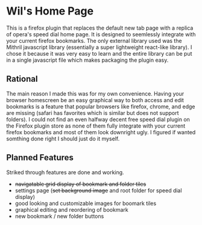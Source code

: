 # Wil's Home Page
This is a firefox plugin that replaces the default new tab page with a replica of opera's speed dial home page. It is designed to seemlessly integrate with your current firefox bookmarks. The only external library used was the Mithril javascript library (essentially a super lightweight react-like library). I chose it because it was very easy to learn and the entire library can be put in a single javascript file which makes packaging the plugin easy.

## Rational
The main reason I made this was for my own convenience. Having your browser homescreen be an easy graphical way to both access and edit bookmarks is a feature that popular browsers like firefox, chrome, and edge are missing (safari has favorites which is similar but does not support folders). I could not find an even halfway decent free speed dial plugin on the Firefox plugin store as none of them fully integrate with your current firefox bookmarks and most of them look downright ugly. I figured if wanted somthing done right I should just do it myself.

## Planned Features
Striked through features are done and working.
* ~~navigatable grid display of bookmark and folder tiles~~
* settings page (~~set background image~~ and root folder for speed dial display)
* good looking and customizable images for boomark tiles
* graphical editing and reordering of bookmark
* new bookmark / new folder buttons
